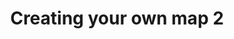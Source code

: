 ---
title: Creating your own map 2
order: 5
published: True
categories: [tutorials]
video: "lTG-0brb98I"
description: "Lorem ipsum dolor sit amet, consectetur adipisicing elit, sed do eiusmod tempor incididunt ut labore et dolore magna aliqua. Ut enim ad minim veniam"
---